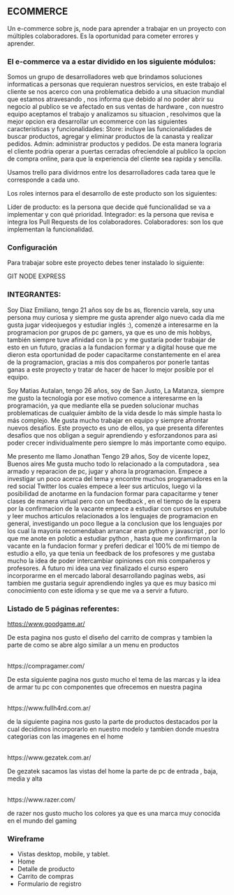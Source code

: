 ## ECOMMERCE

Un e-commerce sobre js, node para aprender a trabajar en un proyecto con múltiples colaboradores. Es la oportunidad para cometer errores y aprender.

 ### El e-commerce va a estar dividido en los siguiente módulos:

Somos un grupo de desarrolladores web que brindamos soluciones informaticas a personas que requieran nuestros servicios, en este trabajo el cliente se nos acerco con una problematica debido a una situacion mundial  que estamos atravesando , nos informa que debido al no poder abrir su negocio al publico se ve afectado en sus ventas de hardware , con nuestro equipo aceptamos el trabajo y analizamos su situacion , resolvimos que la mejor opcion era desarrollar un ecommerce con las siguientes caracteristicas y funcionalidades:
Store: incluye las funcionalidades de buscar productos, agregar y eliminar productos de la canasta y realizar pedidos.
Admin: administrar productos y pedidos.
De esta manera lograria el cliente podria operar a puertas cerradas ofreciendole al publico la opcion de compra online, para que la experiencia del cliente sea rapida y sencilla.

Usamos trello para dividrnos entre los desarrolladores cada tarea que le corresponde a cada uno.

Los roles internos para el desarrollo de este producto son los siguientes:

Líder de producto: es la persona que decide qué funcionalidad se va a implementar y con qué prioridad.
Integrador: es la persona que revisa e integra los Pull Requests de los colaboradores.
Colaboradores: son los que implementan la funcionalidad.

### Configuración
Para trabajar sobre este proyecto debes tener instalado lo siguiente:

GIT
NODE
EXPRESS

### INTEGRANTES:

Soy Diaz Emiliano, tengo 21 años soy de bs as, florencio varela, soy una persona muy curiosa y siempre me gusta aprender algo nuevo cada día
me gusta jugar videojuegos y estudiar inglés :), comenzé a interesarme en la programacion por grupos de pc gamers, ya que
es uno de mis hobbys, también siempre tuve afinidad con la pc y me gustaría poder trabajar de esto en un futuro, gracias a la fundacion formar
y a digital house que me dieron esta oportunidad de poder capacitarme constantemente en el area de la programacion, gracias a mis dos 
compañeros por ponerle tantas ganas a este proyecto y tratar de hacer de hacer lo mejor posible por el equipo.

Soy Matias Autalan, tengo 26 años, soy de San Justo, La Matanza, siempre me gusto la tecnología por ese motivo comence a interesarme en la programación, ya que mediante ella se pueden solucionar muchas problematicas de cualquier ámbito de la vida desde lo más simple hasta lo más complejo. Me gusta mucho trabajar en equipo y siempre afrontar nuevos desafios. Este proyecto es uno de ellos, ya que presenta diferentes desafios que nos obligan a seguir aprendiendo y esforzandonos para asi poder crecer individualmente pero siempre lo más importante como equipo.

Me presento me llamo Jonathan 
Tengo 29 años, Soy de vicente lopez, Buenos aires
Me gusta mucho todo lo relacionado a la computadora , sea armado y reparacion de pc, jugar y ahora la programacion.
Empece a investigar un poco acerca del tema y encontre muchos programadores en la red social Twitter
los cuales empece a leer sus articulos, luego vi la posibilidad de anotarme en la fundacion formar para capacitarme y tener 
clases de manera virtual pero con un feedback , en el tiempo de la espera por la confirmacion de la vacante empece a estudiar
con cursos en youtube y leer muchos articulos relacionados a los lenguajes de programacion en general, investigando un poco 
llegue a la conclusion que los lenguajes por los cual la mayoria recomendaban arrancar eran python y javascript , por lo que me anote 
en polotic a estudiar python , hasta que me confirmaron la vacante en la fundacion formar y preferi dedicar el 100% de mi tiempo de estudio a ello,
ya que tenia un feedback de los profesores y me gustaba mucho la idea de poder intercambiar opiniones con mis compañeros y profesores.
A futuro mi idea una vez finalizado el curso espero incorporarme en el mercado laboral desarrollando paginas webs, asi tambien 
me gustaria seguir aprendiendo ingles ya que es muy basico mi conocimiento con este idioma y se que me va a servir a futuro. 

### Listado de 5 páginas referentes:

https://www.goodgame.ar/<br>
<p>De esta pagina nos gusto el diseño del carrito de compras y tambien la parte de como se abre algo similar a un menu en productos</p>
<br>
https://compragamer.com/<br>
<p>De esta siguiente pagina nos gusto mucho el tema de las marcas y la idea de armar tu pc con componentes que ofrecemos en nuestra pagina</p><br>
https://www.fullh4rd.com.ar/<br>
<p>de la siguiente pagina nos gusto la parte de productos destacados por la cual decidimos incorporarlo en nuestro modelo y tambien donde muestra categorias con las imagenes en el home </p><br>
https://www.gezatek.com.ar/<br>
<p>De gezatek  sacamos las vistas del home la parte de pc de entrada , baja, media y  alta</p><br>
https://www.razer.com/<br>
<p>de razer nos gusto mucho los colores ya que es una marca muy conocida en el mundo del gaming</p>

### Wireframe

- Vistas desktop, mobile, y tablet.
- Home
- Detalle de producto
- Carrito de compras
- Formulario de registro

